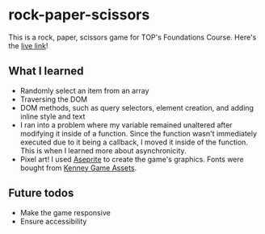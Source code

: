 # rock-paper-scissors

This is a rock, paper, scissors game for TOP's Foundations Course.
Here's the [live link](https://burntraisin.github.io/rock-paper-scissors/)!

## What I learned

* Randomly select an item from an array
* Traversing the DOM
* DOM methods, such as query selectors, element creation, and adding inline style and text
* I ran into a problem where my variable remained unaltered after modifying it inside of a function. Since the function wasn't immediately executed due to it being a callback, I moved it inside of the function. This is when I learned more about asynchronicity.
* Pixel art! I used [Aseprite](https://www.aseprite.org/) to create the game's graphics. Fonts were bought from [Kenney Game Assets](https://kenney.itch.io/kenney-game-assets).

## Future todos

* Make the game responsive
* Ensure accessibility